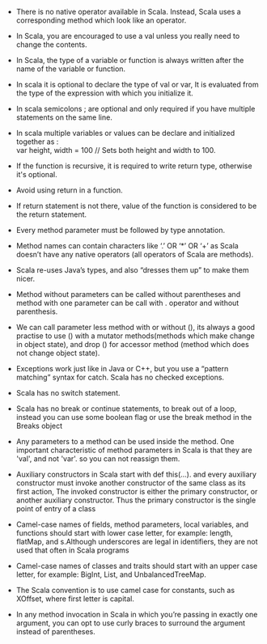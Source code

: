 *   There is no native operator available in Scala. Instead, Scala uses a corresponding method which look like an operator.

*   In Scala, you are encouraged to use a val unless you really need to change the contents.

*   In Scala, the type of a variable or function is always written after the  
    name of the variable or function.

*   In scala it is optional to declare the type of val or var, It is evaluated from  
    the type of the expression with which you initialize it.

*   In scala semicolons ; are optional and only required if you have multiple statements on the same line.

*   In scala multiple variables or values can be declare and initialized together as :  
    var height, width = 100 // Sets both height and width to 100.

*   If the function is recursive, it is required to write return type, otherwise it's optional.

*   Avoid using return in a function.

*   If return statement is not there, value of the function is considered to be the return statement.

*   Every method parameter must be followed by type annotation.

*   Method names can contain characters like ‘.’ OR ‘\*’ OR ‘+’ as Scala doesn’t have any native operators \(all operators of Scala are methods\).

*   Scala re-uses Java’s types, and also “dresses them up” to make them nicer.

*   Method without parameters can be called without parentheses and method with one parameter can be call with . operator and without parenthesis.

*   We can call parameter less method with or without \(\), its always a good practise to use \(\) with a mutator methods\(methods which make change in object state\), and drop \(\) for accessor method \(method which does not change object state\).

*   Exceptions work just like in Java or C++, but you use a “pattern matching” syntax for catch. Scala has no checked exceptions.

*   Scala has no switch statement.

*   Scala has no break or continue statements, to break out of a loop, instead you can use some boolean flag  or use the break method in the Breaks object

*   Any parameters to a method can be used inside the method. One important characteristic of method parameters in Scala is that they are 'val', and not 'var'. so you can not reassign them. 

*   Auxiliary constructors in Scala start with def this\(...\). and every auxiliary constructor must invoke another constructor of
    the same class as its first action, The invoked constructor is either the primary constructor, or another auxiliary constructor. Thus the primary constructor is the single point of entry of a class
*   Camel-case names of fields, method parameters, local variables, and functions should start with lower case letter, for example: length, flatMap, and s.Although underscores are legal in identifiers, they are not used that often in Scala programs
*   Camel-case names of classes and traits should start with an upper case letter, for example: BigInt, List, and UnbalancedTreeMap.
*   The Scala convention is to use camel case for constants, such as XOffset, where first letter is capital. 
*   In any method invocation in Scala in which you’re passing in exactly one argument, you can opt to use curly braces to surround  the argument instead of parentheses.
